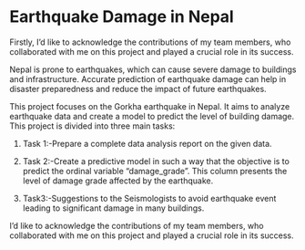 # Earthquake Damage in Nepal
Firstly, I’d like to acknowledge the contributions of my team members, who collaborated with me on this project and played a crucial role in its success.

Nepal is prone to earthquakes, which can cause severe damage to buildings and infrastructure. Accurate prediction of earthquake damage can help in disaster preparedness and reduce the impact of future earthquakes.

This project focuses on the Gorkha earthquake in Nepal. It aims to analyze earthquake data and create a model to predict the level of building damage. This project is divided into three main tasks:

1. Task 1:-Prepare a complete data analysis report on the given data.

2. Task 2:-Create a predictive model in such a way that the objective is to predict the ordinal variable “damage_grade”. This column presents the level of damage grade affected by the earthquake.

3. Task3:-Suggestions to the Seismologists to avoid  earthquake event leading  to significant damage in many buildings.



I’d like to acknowledge the contributions of my team members, who collaborated with me on this project and played a crucial role in its success.
